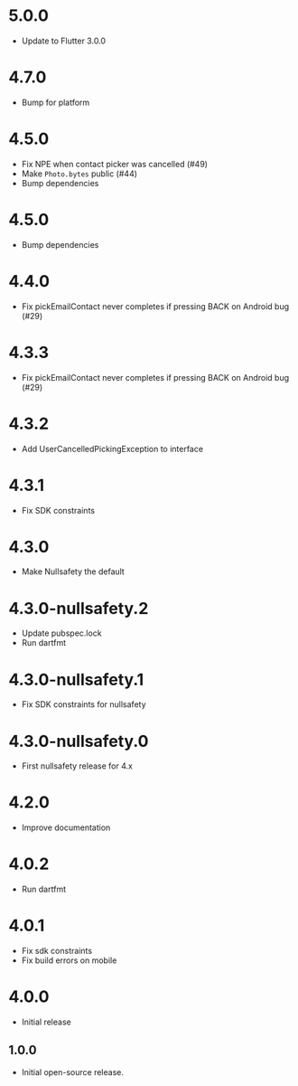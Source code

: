 # 5.0.0

- Update to Flutter 3.0.0

# 4.7.0

- Bump for platform

# 4.5.0

- Fix NPE when contact picker was cancelled (#49)
- Make `Photo.bytes` public (#44)
- Bump dependencies

# 4.5.0

- Bump dependencies

# 4.4.0

- Fix pickEmailContact never completes if pressing BACK on Android bug (#29)

# 4.3.3

- Fix pickEmailContact never completes if pressing BACK on Android bug (#29)

# 4.3.2
- Add UserCancelledPickingException to interface

# 4.3.1
- Fix SDK constraints

# 4.3.0
- Make Nullsafety the default

# 4.3.0-nullsafety.2

- Update pubspec.lock
- Run dartfmt

# 4.3.0-nullsafety.1

- Fix SDK constraints for nullsafety

# 4.3.0-nullsafety.0

- First nullsafety release for 4.x

# 4.2.0

- Improve documentation

# 4.0.2

- Run dartfmt

# 4.0.1

- Fix sdk constraints
- Fix build errors on mobile

# 4.0.0

- Initial release

## 1.0.0

- Initial open-source release.
